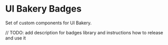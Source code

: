 # UI Bakery Badges

Set of custom components for UI Bakery.

// TODO: add description for badges library and instructions how to release and use it
